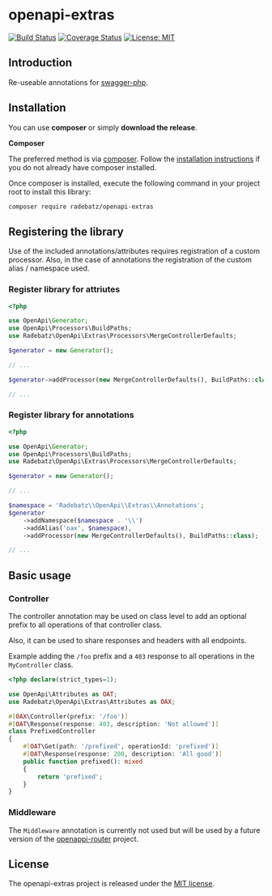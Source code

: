 # openapi-extras

[![Build Status](https://github.com/DerManoMann/openapi-extras/workflows/build/badge.svg?branch=main)](https://github.com/DerManoMann/openapi-extras/actions)
[![Coverage Status](https://coveralls.io/repos/github/DerManoMann/openapi-extras/badge.svg)](https://coveralls.io/github/DerManoMann/openapi-extras)
[![License: MIT](https://img.shields.io/badge/License-MIT-yellow.svg)](https://opensource.org/licenses/MIT)

## Introduction
Re-useable annotations for [swagger-php](https://github.com/zircote/swagger-php).

## Installation

You can use **composer** or simply **download the release**.

**Composer**

The preferred method is via [composer](https://getcomposer.org). Follow the
[installation instructions](https://getcomposer.org/doc/00-intro.md) if you do not already have
composer installed.

Once composer is installed, execute the following command in your project root to install this library:

```sh
composer require radebatz/openapi-extras
```

## Registering the library

Use of the included annotations/attributes requires registration of a custom processor.
Also, in the case of annotations the registration of the custom alias / namespace used.

### Register library for attriutes

```php
<?php

use OpenApi\Generator;
use OpenApi\Processors\BuildPaths;
use Radebatz\OpenApi\Extras\Processors\MergeControllerDefaults;

$generator = new Generator();

// ...

$generator->addProcessor(new MergeControllerDefaults(), BuildPaths::class);

// ...
```

### Register library for annotations

```php
<?php

use OpenApi\Generator;
use OpenApi\Processors\BuildPaths;
use Radebatz\OpenApi\Extras\Processors\MergeControllerDefaults;

$generator = new Generator();

// ...

$namespace = 'Radebatz\\OpenApi\\Extras\\Annotations';
$generator
    ->addNamespace($namespace . '\\')
    ->addAlias('oax', $namespace),
    ->addProcessor(new MergeControllerDefaults(), BuildPaths::class);

// ...
```

## Basic usage

### Controller

The controller annotation may be used on class level to add an optional prefix to all
operations of that controller class.

Also, it can be used to share responses and headers with all endpoints.

Example adding the `/foo` prefix and a `403` response to all operations in the `MyController` class.

```php
<?php declare(strict_types=1);

use OpenApi\Attributes as OAT;
use Radebatz\OpenApi\Extras\Attributes as OAX;

#[OAX\Controller(prefix: '/foo')]
#[OAT\Response(response: 403, description: 'Not allowed')]
class PrefixedController
{
    #[OAT\Get(path: '/prefixed', operationId: 'prefixed')]
    #[OAT\Response(response: 200, description: 'All good')]
    public function prefixed(): mixed
    {
        return 'prefixed';
    }
}
```

### Middleware

The `Middleware` annotation is currently not used but will be used by a future version
of the [openappi-router](https://github.com/DerManoMann/openapi-router) project.

## License

The openapi-extras project is released under the [MIT license](LICENSE).

